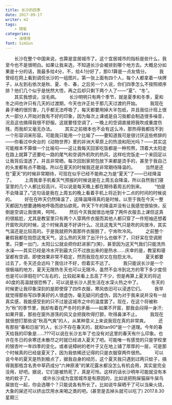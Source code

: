 ```yaml
---
title: 长沙的四季
date: 2017-09-17
writer: m2
tags: 
    - 随笔
categories:
    - 浊喳喳
font: SimSun
---
```


　　长沙在整个中国来说，也算是宜居城市了。这个宜居城市的指标是些什么，我至今也不是很明白。如果让我来选，不知道长沙会被排到哪个地方去。大概总分如果是十分的话，我最多给4分，不，给4.1分好了，那0.1算是一点友情分。
　　我曾经在网上看到调侃长沙的一组图片。第一张上面有四个人，每个人都拿着一块牌子，从左到右依次是秋、夏、冬、春，之后另一个人说，你们四季怎么不按照顺序排？他们几个似乎是恍然大悟，再之后却只剩下两个人了——“夏”、“冬”。
　　其实我想说，没毛病。
　　长沙明明只有两个季节，就是夏季和冬季，夏和冬之间也许只有几天的过渡期，今天也许正处于那几天过渡的开始。
　　我现在鼻子堵的很厉害，几乎都无法呼吸了，每天都要用掉大半包纸，并且我估计班上很大一部分人开始对我有不好的印象，因为每次上课或是自习我都会制造很多噪音，况且这也搞得我很不舒服。这就要怪空调了，一晚上的空调直接把我吹成重度伤残，而我却又毫无办法。
　　其实之前根本也不会有这么冷，那热得我都找不到一个形容词来形容。可能我只能用一个比喻了——要知道我可是很讨厌这些修辞的——你看过中央台的《动物世界》里的非洲大草原上的热浪和阳光吗？——其实这可能根本不算做一个比喻句——这让我每天回家吃饭都是一种煎熬，顶着大太阳走在路上就算了还要吃一路的尾气和空调外机吹的热风，这样吃完饭走一个来回足以让我背后湿透了。并且非常晒，每次回到家把包放下来都是烫手的，甚至于我自己的头发都有点不敢碰。所以在夏天的时候我还是非常期待降温的。
　　当然是还在“夏天”的时候非常期待，可现在似乎已经不能称之为是“夏天”了——已经降温了。
　　上周我拿手机看天气预报的时候说是在上周五会降温，所以自然我们寝室里的几个人都比较高兴，可以说是每天晚上都在期待着周五的到来。
　　“怕是不会降温了。”这句话是我在上周五的晚上看着手机上将近到十二点的时间的时候说的。
　　好在在昨天仍然降温了，这降温降得真的是时候，以至于我在今天一整天都因为想要通畅地呼吸而欲仙欲死。昨天下午的降温并没有让我感觉很愉快，反倒是空调让我很爽，呵呵。
　　然后今天我就很怂地穿了两件衣服去上课但这真的很尴尬，尤其是教室里只有两个人穿两件衣服而其他人都只穿了一件短袖还想着开窗吹风的时候，这个时候真是不好讲什么。况且这鬼天气只是吹的风很冷，其实气温还是比较高的。于是我就把外面那件衣服脱了，宁肯吹冷风。
　　之前整个暑假我都在抱怨这鬼天气，这么热的天除了出汗什么也做不了，只好呆在空调房里。只要一出门，太阳公公就会把你赶进家门(笑)，甚至因为这天气我们只能洗热水澡——其实已经是冷水开到最大只不过放出来的是热水......庆幸的是，教室和寝室都有空调，即使效果非常不稳定，然而我现在却又在抱怨太冷。
　　夏天都要过去了，冬天还会远吗？我估计不好，但着实不远了。
　　我只能说长沙是一个很极端的地方，夏天无限热冬天也可以无限冷，虽然不会冷到北方的零下多少度但也是可以徘徊在0℃左右的，比较起来看上去高了不少，但是再算上夏天的将近40度的高温就很恐怖了，可以说是长沙人民生活在水深火热之中了。
　　冬天的时候更让我印象深刻的是即使穿了四件衣服，寒风依旧可以浸透它们。
　　我早就觉得那些写四季美好的人很虚伪，毫无疑问的虚伪，因为对于我来说并没有一丝真实感，我能感受到的只不过是这城市之中的温度罢了。现在，在这个将被称为“秋”的季节里，我却有着在严冬时的矛盾——如果不开窗，那我会闷得一身汗;如果开窗，那些在窗外游荡的风又会把我吹得打颤，吹得鼻涕不止。
　　我现在就很想打那些说“秋高气爽”的人，从某种意义上来说我现在真的非常爽。
　　还有那些“春和日丽”的人，长沙不存在春天的，就和tan90°是一个道理。今年的春天给我的印象是......???可以说在长沙五年了也没有对这里的春天有什么印象。也许在冬日的余寒还未散尽之时就已经进入夏天了吧。可能唯一有感觉的只是学校里的银杏叶一年四季的变化。或者说樟树的老叶子又在地上铺了厚厚的一层，可是那个时候真的已经是夏天了，因为我依稀还记得的只是衣服穿两件很热。
　　可以说今年的夏天是热到极点了，据我自身的经历，这个夏天我只遇到过两只蚊子，搞得我那瓶含名贵中草药成分“六神原液”的某花露水都没怎么有机会用，其实是完全没用，好吧。据说，它们是被热死了，真是可怜。这样的话长沙明年可能就没有本地的蚊子了。
　　或许长沙成为宜居城市是有原因的，比如说把狗屎猫屎牛屎鸟屎放在一起，你会选哪个？只能说各有所长了。比如说牛屎晒干了可以当柴火烧，大象的屎还可以挤出饮用水来喝之类的吧。(甚至是去掉头就可以吃了)
  2017.8.30   星期三
